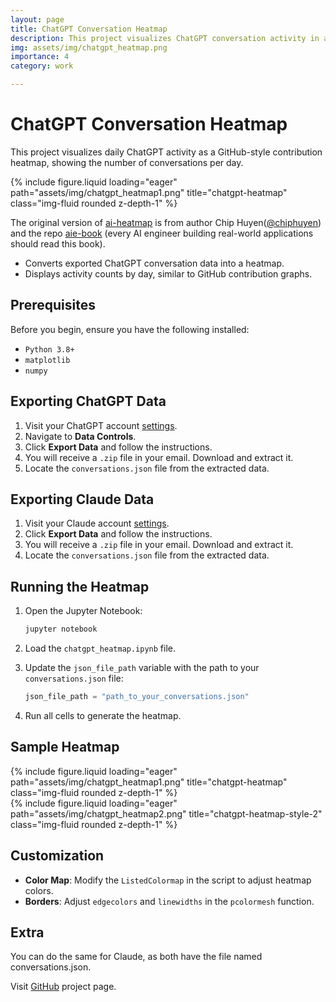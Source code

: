 ```yaml
---
layout: page
title: ChatGPT Conversation Heatmap
description: This project visualizes ChatGPT conversation activity in a GitHub-style heatmap.
img: assets/img/chatgpt_heatmap.png
importance: 4
category: work

---
```


# ChatGPT Conversation Heatmap

This project visualizes daily ChatGPT activity as a GitHub-style contribution heatmap, showing the number of conversations per day.
<div class="row">
    <div class="col-sm mt-3 mt-md-0">
        {% include figure.liquid loading="eager" path="assets/img/chatgpt_heatmap1.png" title="chatgpt-heatmap" class="img-fluid rounded z-depth-1" %}
    </div>
</div>


The original version of [ai-heatmap](https://github.com/chiphuyen/aie-book/blob/main/scripts/ai-heatmap.ipynb) is from author Chip Huyen([@chiphuyen](https://github.com/chiphuyen)) and the repo [aie-book](https://github.com/chiphuyen/aie-book) (every AI engineer building real-world applications should read this book).

- Converts exported ChatGPT conversation data into a heatmap.
- Displays activity counts by day, similar to GitHub contribution graphs.


## Prerequisites

Before you begin, ensure you have the following installed:

- `Python 3.8+`
- `matplotlib`
- `numpy`

## Exporting ChatGPT Data

1. Visit your ChatGPT account [settings](https://chatgpt.com/#settings).
2. Navigate to **Data Controls**.
3. Click **Export Data** and follow the instructions.
4. You will receive a `.zip` file in your email. Download and extract it.
5. Locate the `conversations.json` file from the extracted data.

## Exporting Claude Data

1. Visit your Claude account [settings](https://claude.ai/settings/account).
2. Click **Export Data** and follow the instructions.
3. You will receive a `.zip` file in your email. Download and extract it.
4. Locate the `conversations.json` file from the extracted data.


## Running the Heatmap

1. Open the Jupyter Notebook:

   ```bash
   jupyter notebook
   ```

2. Load the `chatgpt_heatmap.ipynb` file.
3. Update the `json_file_path` variable with the path to your `conversations.json` file:

   ```python
   json_file_path = "path_to_your_conversations.json"
   ```

4. Run all cells to generate the heatmap.


## Sample Heatmap

<div class="row">
    <div class="col-sm mt-3 mt-md-0">
        {% include figure.liquid loading="eager" path="assets/img/chatgpt_heatmap1.png" title="chatgpt-heatmap" class="img-fluid rounded z-depth-1" %}
    </div>
</div>

<div class="row">
    <div class="col-sm mt-3 mt-md-0">
        {% include figure.liquid loading="eager" path="assets/img/chatgpt_heatmap2.png" title="chatgpt-heatmap-style-2" class="img-fluid rounded z-depth-1" %}
    </div>
</div>


## Customization

- **Color Map**: Modify the `ListedColormap` in the script to adjust heatmap colors.
- **Borders**: Adjust `edgecolors` and `linewidths` in the `pcolormesh` function.

## Extra 

You can do the same for Claude, as both have the file named conversations.json.


Visit [GitHub](https://github.com/raselmandol/chatgpt-heatmap) project page.